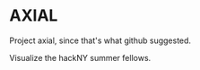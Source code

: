 AXIAL
=====

Project axial, since that's what github suggested.

Visualize the hackNY summer fellows.
